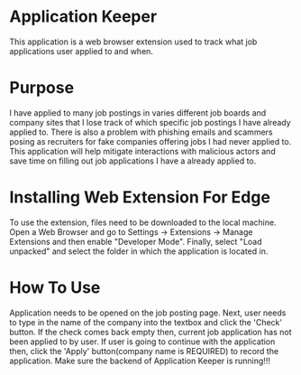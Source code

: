 # Application Keeper
This application is a web browser extension used to track what job applications user applied to and when.
# Purpose
I have applied to many job postings in varies different job boards and company sites that I lose track of which specific job postings I have already applied to. There is also a problem with phishing emails and scammers posing as recruiters for fake companies offering jobs I had never applied to. This application will help mitigate interactions with malicious actors and save time on filling out job applications I have a already applied to.
# Installing Web Extension For Edge
To use the extension, files need to be downloaded to the local machine. Open a Web Browser and go to Settings -> Extensions -> Manage Extensions and then enable "Developer Mode". Finally, select "Load unpacked" and select the folder in which the application is located in.
# How To Use
Application needs to be opened on the job posting page. Next, user needs to type in the name of the company into the textbox and click the 'Check' button. If the check comes back empty then, current job application has not been applied to by user. If user is going to continue with the application then, click the 'Apply' button(company name is REQUIRED) to record the application. Make sure the backend of Application Keeper is running!!!
